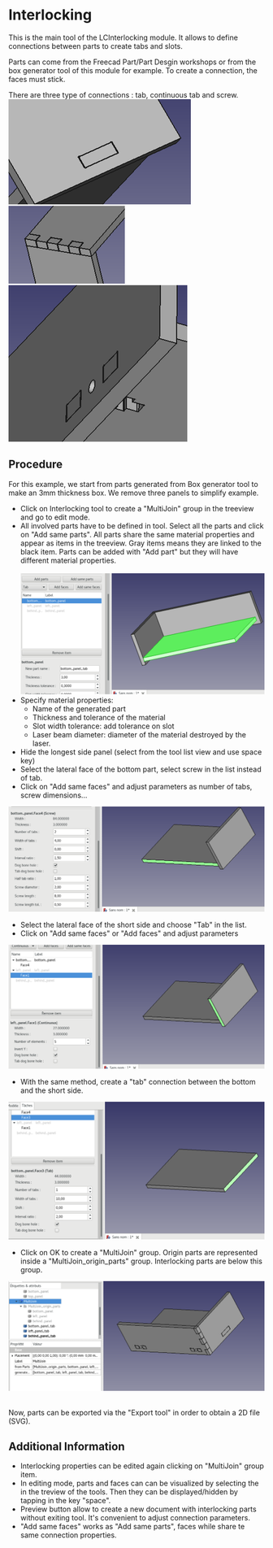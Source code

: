 Interlocking
===========

This is the main tool of the LCInterlocking module. It allows to define connections between parts to create tabs and slots.

Parts can come from the Freecad Part/Part Desgin workshops or from the box generator tool of this module for example. To create a connection, the faces must stick.

There are three type of connections : tab, continuous tab and screw. <br>
![Illustration](imgs/interlocking/tab.png) <br>
![Illustration](imgs/interlocking/continuous.png) <br>
![Illustration](imgs/interlocking/screw.png)<br>

Procedure
-------------
For this example, we start from parts generated from Box generator tool to make an 3mm thickness box. We remove three panels to simplify example.

 * Click on Interlocking tool to create a "MultiJoin" group in the treeview and go to edit mode.
 * All involved parts have to be defined in tool. Select all the parts and click on "Add same parts". All parts share the same material properties and appear as items in the treeview. Gray items means they are linked to the black item. Parts can be added with "Add part" but they will have different material properties.<br><br>
  ![Illustration](imgs/interlocking/add_parts.png)
  * Specify material properties:
    * Name of the generated part
    * Thickness and tolerance of the material
    * Slot width tolerance: add tolerance on slot
    * Laser beam diameter: diameter of the material destroyed by the laser.
  * Hide the longest side panel (select from the tool list view and use space key)
  * Select the lateral face of the bottom part, select screw in the list instead of tab.
  * Click on "Add same faces" and adjust parameters as number of tabs, screw dimensions...<br>
  
  ![Illustration](imgs/interlocking/add_screw.png)
  
  * Select the lateral face of the short side and choose "Tab" in the list.
  * Click on "Add same faces" or "Add faces" and adjust parameters<br>
  
![Illustration](imgs/interlocking/add_conti.png)

  * With the same method, create a "tab" connection between the bottom and the short side.<br>
  
  ![Illustration](imgs/interlocking/add_tab.png)
 
  * Click on OK to create a "MultiJoin" group. Origin parts are represented inside a "MultiJoin_origin_parts" group. Interlocking parts are below this group.<br>
   
   ![Illustration](imgs/interlocking/interlocking_final.png)
  
<br>
Now, parts can be exported via the "Export tool" in order to obtain a 2D file (SVG).
  
Additional Information
----------------------------
  * Interlocking properties can be edited again clicking on "MultiJoin" group item.
  * In editing mode, parts and faces can can be visualized by selecting the in the treview of the tools. Then they can be displayed/hidden by tapping in the key "space".
  * Preview button allow to create a new document with interlocking parts without exiting tool. It's convenient to adjust connection parameters.
  * "Add same faces" works as "Add same parts", faces while share te same connection properties. 
  

